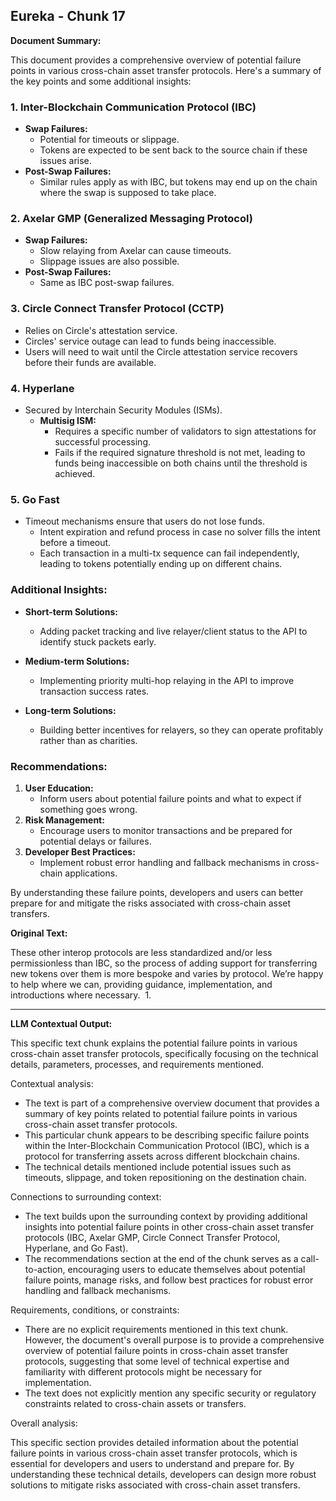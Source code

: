 ## Eureka - Chunk 17

**Document Summary:**

This document provides a comprehensive overview of potential failure points in various cross-chain asset transfer protocols. Here's a summary of the key points and some additional insights:

### 1. **Inter-Blockchain Communication Protocol (IBC)**
   - **Swap Failures:**
     - Potential for timeouts or slippage.
     - Tokens are expected to be sent back to the source chain if these issues arise.
   - **Post-Swap Failures:**
     - Similar rules apply as with IBC, but tokens may end up on the chain where the swap is supposed to take place.

### 2. **Axelar GMP (Generalized Messaging Protocol)**
   - **Swap Failures:**
     - Slow relaying from Axelar can cause timeouts.
     - Slippage issues are also possible.
   - **Post-Swap Failures:**
     - Same as IBC post-swap failures.

### 3. **Circle Connect Transfer Protocol (CCTP)**
   - Relies on Circle's attestation service.
   - Circles' service outage can lead to funds being inaccessible.
   - Users will need to wait until the Circle attestation service recovers before their funds are available.

### 4. **Hyperlane**
   - Secured by Interchain Security Modules (ISMs).
     - **Multisig ISM:**
       - Requires a specific number of validators to sign attestations for successful processing.
       - Fails if the required signature threshold is not met, leading to funds being inaccessible on both chains until the threshold is achieved.

### 5. **Go Fast**
   - Timeout mechanisms ensure that users do not lose funds.
     - Intent expiration and refund process in case no solver fills the intent before a timeout.
     - Each transaction in a multi-tx sequence can fail independently, leading to tokens potentially ending up on different chains.

### Additional Insights:
- **Short-term Solutions:**
  - Adding packet tracking and live relayer/client status to the API to identify stuck packets early.
  
- **Medium-term Solutions:**
  - Implementing priority multi-hop relaying in the API to improve transaction success rates.

- **Long-term Solutions:**
  - Building better incentives for relayers, so they can operate profitably rather than as charities.

### Recommendations:
1. **User Education:** 
   - Inform users about potential failure points and what to expect if something goes wrong.
2. **Risk Management:**
   - Encourage users to monitor transactions and be prepared for potential delays or failures.
3. **Developer Best Practices:**
   - Implement robust error handling and fallback mechanisms in cross-chain applications.

By understanding these failure points, developers and users can better prepare for and mitigate the risks associated with cross-chain asset transfers.

**Original Text:**

These other interop protocols are less standardized and/or less permissionless than IBC, so the process of adding support for transferring new tokens over them is more bespoke and varies by protocol. We’re happy to help where we can, providing guidance, implementation, and introductions where necessary. ​
1.

---

**LLM Contextual Output:**

This specific text chunk explains the potential failure points in various cross-chain asset transfer protocols, specifically focusing on the technical details, parameters, processes, and requirements mentioned.

Contextual analysis:

- The text is part of a comprehensive overview document that provides a summary of key points related to potential failure points in various cross-chain asset transfer protocols.
- This particular chunk appears to be describing specific failure points within the Inter-Blockchain Communication Protocol (IBC), which is a protocol for transferring assets across different blockchain chains.
- The technical details mentioned include potential issues such as timeouts, slippage, and token repositioning on the destination chain.

Connections to surrounding context:

- The text builds upon the surrounding context by providing additional insights into potential failure points in other cross-chain asset transfer protocols (IBC, Axelar GMP, Circle Connect Transfer Protocol, Hyperlane, and Go Fast).
- The recommendations section at the end of the chunk serves as a call-to-action, encouraging users to educate themselves about potential failure points, manage risks, and follow best practices for robust error handling and fallback mechanisms.

Requirements, conditions, or constraints:

- There are no explicit requirements mentioned in this text chunk. However, the document's overall purpose is to provide a comprehensive overview of potential failure points in cross-chain asset transfer protocols, suggesting that some level of technical expertise and familiarity with different protocols might be necessary for implementation.
- The text does not explicitly mention any specific security or regulatory constraints related to cross-chain assets or transfers.

Overall analysis:

This specific section provides detailed information about the potential failure points in various cross-chain asset transfer protocols, which is essential for developers and users to understand and prepare for. By understanding these technical details, developers can design more robust solutions to mitigate risks associated with cross-chain asset transfers.
